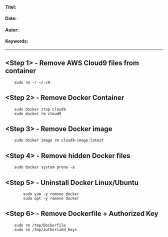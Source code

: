 #### Titel:  
#### Date:   
#### Autor: 
#### Keywords:  

--------------------


## <Step 1> - Remove AWS Cloud9 files from container
        
        sudo rm -r ~/.c9
        
## <Step 2> - Remove Docker Container

        sudo docker stop cloud9
        sudo docker rm cloud9
        
## <Step 3> - Remove Docker image 
        
        sudo docker image rm cloud9-image:latest
        
## <Step 4> - Remove hidden Docker files

        sudo docker system prune -a

## <Step 5> - Uninstall Docker Linux/Ubuntu

            sudo yum -y remove docker
            sudo apt -y remove docker
    
## <Step 6> - Remove Dockerfile + Authorized Key

        sudo rm /tmp/Dockerfile
        sudo rm /tmp/authorized_keys
